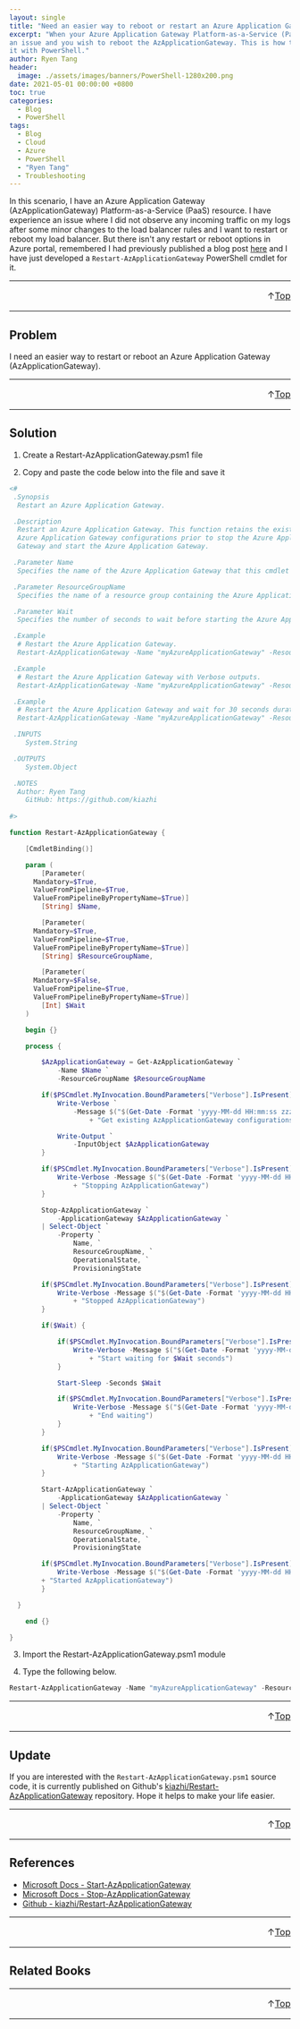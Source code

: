 ```yaml
---
layout: single
title: "Need an easier way to reboot or restart an Azure Application Gateway?"
excerpt: "When your Azure Application Gateway Platform-as-a-Service (PaaS) has
an issue and you wish to reboot the AzApplicationGateway. This is how to I did
it with PowerShell."
author: Ryen Tang
header:
  image: ./assets/images/banners/PowerShell-1280x200.png
date: 2021-05-01 00:00:00 +0800
toc: true
categories: 
  - Blog
  - PowerShell
tags:
  - Blog
  - Cloud
  - Azure
  - PowerShell
  - "Ryen Tang"
  - Troubleshooting
---
```


In this scenario, I have an Azure Application Gateway (AzApplicationGateway)
Platform-as-a-Service (PaaS) resource. I have experience an issue where I did
not observe any incoming traffic on my logs after some minor changes to the
load balancer rules and I want to restart or reboot my load balancer. But there
isn't any restart or reboot options in Azure portal, remembered I had
previously published a blog post
[here](https://kiazhi.github.io/blog/Resolving-Application-Gateway-frontend-IP-address-that-is-not-listening/)
and I have just developed a `Restart-AzApplicationGateway` PowerShell cmdlet
for it.

<hr style='margin-top: 0.5em; margin-bottom: 0em; border-top: 1px solid #eaeaea'>
<p style='font-size: 16px; vertical-align: top; text-align: right;'>↑<a href='#top'>Top</a></p>

<!-- kiazhi.github.io - In-Article - Text & Image Advertisement -->
<ins class="adsbygoogle"
     style="display:block; text-align:center;"
     data-ad-layout="in-article"
     data-ad-format="fluid"
     data-ad-client="ca-pub-8419393181202253"
     data-ad-slot="9347590764"></ins>
<script>
     (adsbygoogle = window.adsbygoogle || []).push({});
</script>

<hr style='margin-top: 0.5em; margin-bottom: 0em; border-top: 1px solid #eaeaea'>

## Problem

I need an easier way to restart or reboot an Azure Application Gateway
(AzApplicationGateway).

<hr style='margin-top: 0.5em; margin-bottom: 0em; border-top: 1px solid #eaeaea'>
<p style='font-size: 16px; vertical-align: top; text-align: right;'>↑<a href='#top'>Top</a></p>

<!-- kiazhi.github.io - In-Article - Text & Image Advertisement -->
<ins class="adsbygoogle"
     style="display:block; text-align:center;"
     data-ad-layout="in-article"
     data-ad-format="fluid"
     data-ad-client="ca-pub-8419393181202253"
     data-ad-slot="9347590764"></ins>
<script>
     (adsbygoogle = window.adsbygoogle || []).push({});
</script>

<hr style='margin-top: 0.5em; margin-bottom: 0em; border-top: 1px solid #eaeaea'>

## Solution

1. Create a Restart-AzApplicationGateway.psm1 file

2. Copy and paste the code below into the file and save it

```powershell
<#
 .Synopsis
  Restart an Azure Application Gateway.

 .Description
  Restart an Azure Application Gateway. This function retains the existing
  Azure Application Gateway configurations prior to stop the Azure Application
  Gateway and start the Azure Application Gateway.

 .Parameter Name
  Specifies the name of the Azure Application Gateway that this cmdlet will restarts.

 .Parameter ResourceGroupName
  Specifies the name of a resource group containing the Azure Application Gateway.

 .Parameter Wait
  Specifies the number of seconds to wait before starting the Azure Application Gateway.

 .Example
  # Restart the Azure Application Gateway.
  Restart-AzApplicationGateway -Name "myAzureApplicationGateway" -ResourceGroupName "myResourceGroup"

 .Example
  # Restart the Azure Application Gateway with Verbose outputs.
  Restart-AzApplicationGateway -Name "myAzureApplicationGateway" -ResourceGroupName "myResourceGroup" -Verbose

 .Example
  # Restart the Azure Application Gateway and wait for 30 seconds duration with Verbose outputs.
  Restart-AzApplicationGateway -Name "myAzureApplicationGateway" -ResourceGroupName "myResourceGroup" -Wait 30 -Verbose

 .INPUTS
 	System.String

 .OUTPUTS
 	System.Object

 .NOTES
  Author: Ryen Tang
	GitHub: https://github.com/kiazhi
  
#>

function Restart-AzApplicationGateway {

	[CmdletBinding()]

	param (
		[Parameter( 
      Mandatory=$True, 
      ValueFromPipeline=$True, 
      ValueFromPipelineByPropertyName=$True)] 
		[String] $Name,

		[Parameter( 
      Mandatory=$True, 
      ValueFromPipeline=$True, 
      ValueFromPipelineByPropertyName=$True)] 
		[String] $ResourceGroupName,

		[Parameter( 
      Mandatory=$False, 
      ValueFromPipeline=$True, 
      ValueFromPipelineByPropertyName=$True)] 
		[Int] $Wait
	)

	begin {}

	process {

		$AzApplicationGateway = Get-AzApplicationGateway `
			-Name $Name `
			-ResourceGroupName $ResourceGroupName

		if($PSCmdlet.MyInvocation.BoundParameters["Verbose"].IsPresent) {
			Write-Verbose `
				-Message $("$(Get-Date -Format 'yyyy-MM-dd HH:mm:ss zzzz') - " `
					+ "Get existing AzApplicationGateway configurations:")

			Write-Output `
				-InputObject $AzApplicationGateway
		}

		if($PSCmdlet.MyInvocation.BoundParameters["Verbose"].IsPresent) {
			Write-Verbose -Message $("$(Get-Date -Format 'yyyy-MM-dd HH:mm:ss zzzz') - " `
				+ "Stopping AzApplicationGateway")
		}

		Stop-AzApplicationGateway `
			-ApplicationGateway $AzApplicationGateway `
		| Select-Object `
			-Property `
				Name, `
				ResourceGroupName, `
				OperationalState, `
				ProvisioningState

		if($PSCmdlet.MyInvocation.BoundParameters["Verbose"].IsPresent) {
			Write-Verbose -Message $("$(Get-Date -Format 'yyyy-MM-dd HH:mm:ss zzzz') - " `
				+ "Stopped AzApplicationGateway")
		}

		if($Wait) {

			if($PSCmdlet.MyInvocation.BoundParameters["Verbose"].IsPresent) {
				Write-Verbose -Message $("$(Get-Date -Format 'yyyy-MM-dd HH:mm:ss zzzz') - " `
					+ "Start waiting for $Wait seconds")
			}

			Start-Sleep -Seconds $Wait

			if($PSCmdlet.MyInvocation.BoundParameters["Verbose"].IsPresent) {
				Write-Verbose -Message $("$(Get-Date -Format 'yyyy-MM-dd HH:mm:ss zzzz') - " `
					+ "End waiting")
			}
		}

		if($PSCmdlet.MyInvocation.BoundParameters["Verbose"].IsPresent) {
			Write-Verbose -Message $("$(Get-Date -Format 'yyyy-MM-dd HH:mm:ss zzzz') - " `
				+ "Starting AzApplicationGateway")
		}

		Start-AzApplicationGateway `
			-ApplicationGateway $AzApplicationGateway `
		| Select-Object `
			-Property `
				Name, `
				ResourceGroupName, `
				OperationalState, `
				ProvisioningState

		if($PSCmdlet.MyInvocation.BoundParameters["Verbose"].IsPresent) {
			Write-Verbose -Message $("$(Get-Date -Format 'yyyy-MM-dd HH:mm:ss zzzz') - " `
        + "Started AzApplicationGateway")
		}

  }

	end {}

}
```

3. Import the Restart-AzApplicationGateway.psm1 module

4. Type the following below.

```powershell
Restart-AzApplicationGateway -Name "myAzureApplicationGateway" -ResourceGroupName "myAzureApplicationGatewayResourceGroup" -Verbose
```

<hr style='margin-top: 0.5em; margin-bottom: 0em; border-top: 1px solid #eaeaea'>
<p style='font-size: 16px; vertical-align: top; text-align: right;'>↑<a href='#top'>Top</a></p>

<!-- kiazhi.github.io - In-Article - Text & Image Advertisement -->
<ins class="adsbygoogle"
     style="display:block; text-align:center;"
     data-ad-layout="in-article"
     data-ad-format="fluid"
     data-ad-client="ca-pub-8419393181202253"
     data-ad-slot="9347590764"></ins>
<script>
     (adsbygoogle = window.adsbygoogle || []).push({});
</script>

<hr style='margin-top: 0.5em; margin-bottom: 0em; border-top: 1px solid #eaeaea'>

## Update

If you are interested with the `Restart-AzApplicationGateway.psm1` source code,
it is currently published on Github's
[kiazhi/Restart-AzApplicationGateway](https://github.com/kiazhi/Restart-AzApplicationGateway)
repository. Hope it helps to make your life easier.

<hr style='margin-top: 0.5em; margin-bottom: 0em; border-top: 1px solid #eaeaea'>
<p style='font-size: 16px; vertical-align: top; text-align: right;'>↑<a href='#top'>Top</a></p>

<!-- kiazhi.github.io - In-Article - Text & Image Advertisement -->
<ins class="adsbygoogle"
     style="display:block; text-align:center;"
     data-ad-layout="in-article"
     data-ad-format="fluid"
     data-ad-client="ca-pub-8419393181202253"
     data-ad-slot="9347590764"></ins>
<script>
     (adsbygoogle = window.adsbygoogle || []).push({});
</script>

<hr style='margin-top: 0.5em; margin-bottom: 0em; border-top: 1px solid #eaeaea'>

## References

- [Microsoft Docs - Start-AzApplicationGateway](https://docs.microsoft.com/en-us/powershell/module/az.network/start-azapplicationgateway)
- [Microsoft Docs - Stop-AzApplicationGateway](https://docs.microsoft.com/en-us/powershell/module/az.network/stop-azapplicationgateway)
- [Github - kiazhi/Restart-AzApplicationGateway](https://github.com/kiazhi/Restart-AzApplicationGateway)

<hr style='margin-top: 0.5em; margin-bottom: 0em; border-top: 1px solid #eaeaea'>
<p style='font-size: 16px; vertical-align: top; text-align: right;'>↑<a href='#top'>Top</a></p>

<!-- kiazhi.github.io - In-Article - Text & Image Advertisement -->
<ins class="adsbygoogle"
     style="display:block; text-align:center;"
     data-ad-layout="in-article"
     data-ad-format="fluid"
     data-ad-client="ca-pub-8419393181202253"
     data-ad-slot="9347590764"></ins>
<script>
     (adsbygoogle = window.adsbygoogle || []).push({});
</script>

<hr style='margin-top: 0.5em; margin-bottom: 0em; border-top: 1px solid #eaeaea'>

## Related Books

<div id="amzn-assoc-ad-f3a340a5-ce4d-4b4c-b409-c4c202ba7ffe"></div><script async src="//z-na.amazon-adsystem.com/widgets/onejs?MarketPlace=US&adInstanceId=f3a340a5-ce4d-4b4c-b409-c4c202ba7ffe"></script>

<hr style='margin-top: 0.5em; margin-bottom: 0em; border-top: 1px solid #eaeaea'>
<p style='font-size: 16px; vertical-align: top; text-align: right;'>↑<a href='#top'>Top</a></p>

<!-- kiazhi.github.io - In-Article - Text & Image Advertisement -->
<ins class="adsbygoogle"
     style="display:block; text-align:center;"
     data-ad-layout="in-article"
     data-ad-format="fluid"
     data-ad-client="ca-pub-8419393181202253"
     data-ad-slot="9347590764"></ins>
<script>
     (adsbygoogle = window.adsbygoogle || []).push({});
</script>

<hr style='margin-top: 0.5em; margin-bottom: 0em; border-top: 1px solid #eaeaea'>

